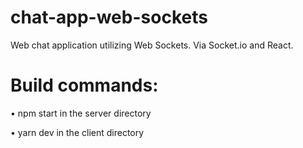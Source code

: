 # chat-app-web-sockets
Web chat application utilizing Web Sockets. Via Socket.io and React.

# Build commands: 
<p> • npm start in the server directory </p>
<p> • yarn dev in the client directory </p>
